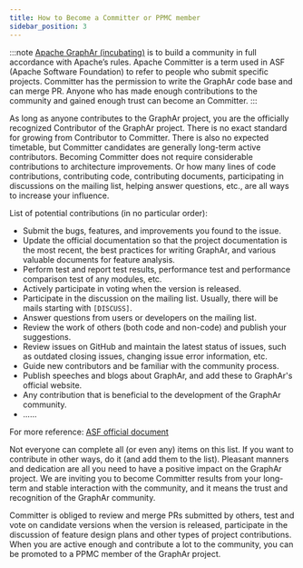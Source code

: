 ```yaml
---
title: How to Become a Committer or PPMC member
sidebar_position: 3
---
```


:::note
[Apache GraphAr (incubating)](https://graphar.apache.org) is to build a community in full accordance with Apache’s rules. 
Apache Committer is a term used in ASF (Apache Software Foundation) to refer to people who submit specific projects.
Committer has the permission to write the GraphAr code base and can merge PR. 
Anyone who has made enough contributions to the community and gained enough trust can become an Committer.
:::

As long as anyone contributes to the GraphAr project, you are the officially recognized Contributor of the GraphAr project. 
There is no exact standard for growing from Contributor to Committer. There is also no expected timetable, but Committer candidates are generally long-term active contributors. 
Becoming Committer does not require considerable contributions to architecture improvements. 
Or how many lines of code contributions, contributing code, contributing documents, participating in discussions on the mailing list, helping answer questions, etc., are all ways to increase your influence.

List of potential contributions (in no particular order):
- Submit the bugs, features, and improvements you found to the issue.
- Update the official documentation so that the project documentation is the most recent, the best practices for writing GraphAr, and various valuable documents for feature analysis.
- Perform test and report test results, performance test and performance comparison test of any modules, etc.
- Actively participate in voting when the version is released.
- Participate in the discussion on the mailing list. Usually, there will be mails starting with `[DISCUSS]`.
- Answer questions from users or developers on the mailing list.
- Review the work of others (both code and non-code) and publish your suggestions.
- Review issues on GitHub and maintain the latest status of issues, such as outdated closing issues, changing issue error information, etc.
- Guide new contributors and be familiar with the community process.
- Publish speeches and blogs about GraphAr, and add these to GraphAr's official website.
- Any contribution that is beneficial to the development of the GraphAr community.
- ......

For more reference: [ASF official document](https://community.apache.org/contributors/)

Not everyone can complete all (or even any) items on this list. If you want to contribute in other ways, do it (and add them to the list).
Pleasant manners and dedication are all you need to have a positive impact on the GraphAr project.
We are inviting you to become Committer results from your long-term and stable interaction with the community, and it means the trust and recognition of the GraphAr community.

Committer is obliged to review and merge PRs submitted by others, test and vote on candidate versions when the version is released, participate in the discussion of feature design plans and other types of project contributions.
When you are active enough and contribute a lot to the community, you can be promoted to a PPMC member of the GraphAr project.
